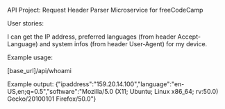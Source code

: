 API Project: Request Header Parser Microservice for freeCodeCamp

User stories:

I can get the IP address, preferred languages (from header Accept-Language) and system infos (from header User-Agent) for my device.

Example usage:

[base_url]/api/whoami

Example output:
{"ipaddress":"159.20.14.100","language":"en-US,en;q=0.5","software":"Mozilla/5.0 (X11; Ubuntu; Linux x86_64; rv:50.0) Gecko/20100101 Firefox/50.0"}
